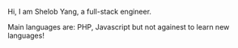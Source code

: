 Hi, I am Shelob Yang, a full-stack engineer.

Main languages are: PHP, Javascript but not againest to learn new languages!

<!---
semparichyoung/semparichyoung is a ✨ special ✨ repository because its `README.md` (this file) appears on your GitHub profile.
You can click the Preview link to take a look at your changes.
--->
